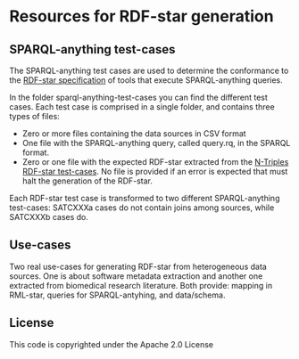 # Resources for RDF-star generation


## SPARQL-anything test-cases
The  SPARQL-anything test cases are used to determine the conformance to the [RDF-star specification](https://w3c.github.io/rdf-star/cg-spec/editors_draft.html) of tools that execute SPARQL-anything queries.

In the folder sparql-anything-test-cases you can find the different test cases. Each test case is comprised in a single folder, and contains three types of files:
- Zero or more files containing the data sources in CSV format
- One file with the SPARQL-anything query, called query.rq, in the SPARQL format.
- Zero or one file with the expected RDF-star extracted from the [N-Triples RDF-star test-cases](https://w3c.github.io/rdf-star/tests/nt/syntax/). No file is provided if an error is expected that must halt the generation of the RDF-star.

Each RDF-star test case is transformed to two different SPARQL-anything test-cases: SATCXXXa cases do not contain joins among sources, while SATCXXXb cases do.

## Use-cases

Two real use-cases for generating RDF-star from heterogeneous data sources. One is about software metadata extraction and another one extracted from biomedical research literature. Both provide: mapping in RML-star, queries for SPARQL-antyhing, and data/schema.


## License
This code is copyrighted under the Apache 2.0 License
